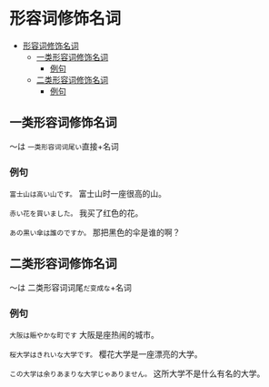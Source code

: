 # 形容词修饰名词

- [形容词修饰名词](#形容词修饰名词)
  - [一类形容词修饰名词](#一类形容词修饰名词)
    - [例句](#例句)
  - [二类形容词修饰名词](#二类形容词修饰名词)
    - [例句](#例句-1)

## 一类形容词修饰名词

～は `一类形容词词尾い`直接+名词

### 例句

`富士山は高い山です。` 富士山时一座很高的山。

`赤い花を買いました。` 我买了红色的花。

`あの黒い傘は誰のですか。` 那把黑色的伞是谁的啊？

## 二类形容词修饰名词

～は 二类形容词词尾`だ变成な`+名词

### 例句

`大阪は賑やかな町です` 大阪是座热闹的城市。

`桜大学はきれいな大学です。` 樱花大学是一座漂亮的大学。

`この大学は余りあまりな大学じゃありません。` 这所大学不是什么有名的大学。
